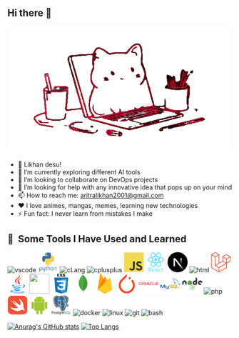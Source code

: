 ## Hi there 👋
<p align="center">
  <img src="./catcomp-glass.gif"/>
</p>    


* 👨 Likhan desu!  
* 🔭 I’m currently exploring different AI tools  
* 🤝 I’m looking to collaborate on DevOps projects
* 🤔 I’m looking for help with any innovative idea that pops up on your mind  
* 📫 How to reach me: aritralikhan2001@gmail.com
* ❤️ I love animes, mangas, memes, learning new technologies
* ⚡ Fun fact: I never learn from mistakes I make

<h2> 🚀 &nbsp;Some Tools I Have Used and Learned</h2>
<p align="left">
<img src="https://cdn.jsdelivr.net/gh/devicons/devicon/icons/vscode/vscode-original.svg" alt="vscode" width="45" height="45"/>
<img src="https://raw.githubusercontent.com/devicons/devicon/master/icons/python/python-original-wordmark.svg" alt="python" width="45" height="45"/>
<img src="https://cdn.jsdelivr.net/gh/devicons/devicon/icons/c/c-original.svg" alt="cLang" width="45" height="45"/>
<img src="https://cdn.jsdelivr.net/gh/devicons/devicon/icons/cplusplus/cplusplus-original.svg" alt="cplusplus" width="45" height="45"/>
<img src="https://raw.githubusercontent.com/devicons/devicon/master/icons/javascript/javascript-original.svg" alt="javascript" width="45" height="45" />
<img src="https://raw.githubusercontent.com/devicons/devicon/master/icons/react/react-original-wordmark.svg" alt="react" width="45" height="45" />
<img src="https://github.com/devicons/devicon/blob/v2.16.0/icons/nextjs/nextjs-original.svg" alt="nextjs" width="45" height="45"/>
<img src="https://cdn.jsdelivr.net/gh/devicons/devicon/icons/html5/html5-original.svg" alt="html" width="45" height="45"/>
<img src="https://github.com/devicons/devicon/blob/v2.16.0/icons/laravel/laravel-original.svg" alt="html" width="45" height="45"/>
<img src="https://github.com/devicons/devicon/blob/v2.16.0/icons/java/java-original.svg" alt="html" width="45" height="45"/>
<img src="https://cdn.jsdelivr.net/gh/devicons/devicon@latest/icons/bootstrap/bootstrap-original-wordmark.svg" width="45" height="45" />
<img src="https://raw.githubusercontent.com/devicons/devicon/master/icons/css3/css3-original-wordmark.svg" alt="css3" width="45" height="45" />
<img src="https://raw.githubusercontent.com/devicons/devicon/master/icons/mongodb/mongodb-original.svg" alt="mongodb" width="45" height="45" />
<img src="https://github.com/devicons/devicon/blob/v2.16.0/icons/firebase/firebase-original.svg" alt="html" width="45" height="45"/>
<img src="https://github.com/devicons/devicon/blob/v2.16.0/icons/pytorch/pytorch-original.svg" alt="html" width="45" height="45"/>
<img src="https://github.com/devicons/devicon/blob/v2.16.0/icons/oracle/oracle-original.svg" alt="oracle" width="45" height="45"/>
<img src="https://raw.githubusercontent.com/devicons/devicon/master/icons/mysql/mysql-original-wordmark.svg" alt="mysql" width="45" height="45" />
<img src="https://raw.githubusercontent.com/devicons/devicon/master/icons/nodejs/nodejs-original-wordmark.svg" alt="nodejs" width="45" height="45" />
<img src="https://cdn.jsdelivr.net/gh/devicons/devicon/icons/php/php-original.svg" alt="php" width="45" height="45"/>
<img src="https://github.com/devicons/devicon/blob/v2.16.0/icons/swift/swift-original.svg" alt="Swift" width="45" height="45"/>
<img src="https://github.com/devicons/devicon/blob/v2.16.0/icons/android/android-original.svg" alt="html" width="45" height="45"/>
<img  src="https://github.com/devicons/devicon/blob/v2.16.0/icons/postgresql/postgresql-original-wordmark.svg" alt="PostgreSQL" width="45" height="45"/>
<img src="https://cdn.jsdelivr.net/gh/devicons/devicon/icons/docker/docker-original.svg" alt="docker" width="45" height="45"/>
<img src="https://cdn.jsdelivr.net/gh/devicons/devicon/icons/linux/linux-original.svg" alt="linux" width="45" height="45"/>       
<img src="https://cdn.jsdelivr.net/gh/devicons/devicon/icons/git/git-original.svg" alt="git" width="45" height="45"/>
<img src="https://cdn.jsdelivr.net/gh/devicons/devicon/icons/bash/bash-original.svg" alt="bash" width="45" height="45"/> 
</p>      

[![Anurag's GitHub stats](https://github-readme-stats.vercel.app/api?username=AritraLikhan&hide=stars&show=reviews,prs_merged,prs_merged_percentage&show_icons=true&theme=transparent&hide_rank=true&line_height=41)](https://github.com/anuraghazra/github-readme-stats)   [![Top Langs](https://github-readme-stats.vercel.app/api/top-langs/?username=AritraLikhan&layout=pie&theme=transparent&card_width=500px)](https://github.com/anuraghazra/github-readme-stats)

